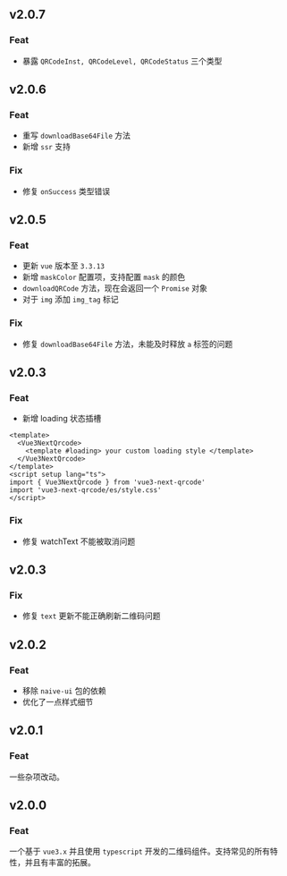 ## v2.0.7

### Feat

- 暴露 `QRCodeInst, QRCodeLevel, QRCodeStatus` 三个类型

## v2.0.6

### Feat

- 重写 `downloadBase64File` 方法
- 新增 `ssr` 支持

### Fix

- 修复 `onSuccess` 类型错误

## v2.0.5

### Feat

- 更新 `vue` 版本至 `3.3.13`
- 新增 `maskColor` 配置项，支持配置 `mask` 的颜色
- `downloadQRCode` 方法，现在会返回一个 `Promise` 对象
- 对于 `img` 添加 `img_tag` 标记

### Fix

- 修复 `downloadBase64File` 方法，未能及时释放 `a` 标签的问题

## v2.0.3

### Feat

- 新增 loading 状态插槽

```vue
<template>
  <Vue3NextQrcode>
    <template #loading> your custom loading style </template>
  </Vue3NextQrcode>
</template>
<script setup lang="ts">
import { Vue3NextQrcode } from 'vue3-next-qrcode'
import 'vue3-next-qrcode/es/style.css'
</script>
```

### Fix

- 修复 watchText 不能被取消问题

## v2.0.3

### Fix

- 修复 `text` 更新不能正确刷新二维码问题

## v2.0.2

### Feat

- 移除 `naive-ui` 包的依赖
- 优化了一点样式细节

## v2.0.1

### Feat

一些杂项改动。

## v2.0.0

### Feat

一个基于 `vue3.x` 并且使用 `typescript` 开发的二维码组件。支持常见的所有特性，并且有丰富的拓展。
